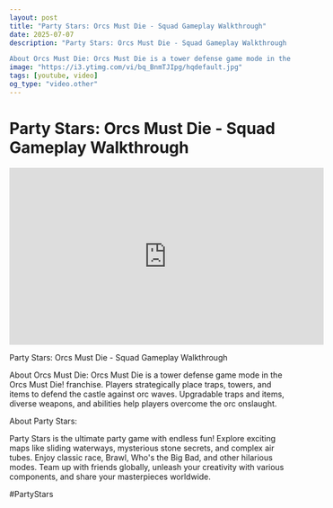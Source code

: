```yaml
---
layout: post
title: "Party Stars: Orcs Must Die - Squad Gameplay Walkthrough"
date: 2025-07-07
description: "Party Stars: Orcs Must Die - Squad Gameplay Walkthrough

About Orcs Must Die: Orcs Must Die is a tower defense game mode in the Orcs Must Die! franchise..."
image: "https://i3.ytimg.com/vi/bq_BnmTJIpg/hqdefault.jpg"
tags: [youtube, video]
og_type: "video.other"
---
```


<script type="application/ld+json">
{
  "@context": "http://schema.org",
  "@type": "VideoObject",
  "name": "Party Stars: Orcs Must Die - Squad Gameplay Walkthrough",
  "description": "Party Stars: Orcs Must Die - Squad Gameplay Walkthrough\n\nAbout Orcs Must Die: Orcs Must Die is a tower defense game mode in the Orcs Must Die! franchise. Players strategically place traps, towers, and items to defend the castle against orc waves. Upgradable traps and items, diverse weapons, and abilities help players overcome the orc onslaught.\n\nAbout Party Stars:\n\nParty Stars is the ultimate party game with endless fun! Explore exciting maps like sliding waterways, mysterious stone secrets, and complex air tubes. Enjoy classic race, Brawl, Who's the Big Bad, and other hilarious modes. Team up with friends globally, unleash your creativity with various components, and share your masterpieces worldwide.\n\n#PartyStars",
  "thumbnailUrl": "https://i3.ytimg.com/vi/bq_BnmTJIpg/hqdefault.jpg",
  "uploadDate": "2025-07-07T01:17:15",
  "embedUrl": "https://www.youtube.com/embed/bq_BnmTJIpg",
  "publisher": {
    "@type": "Person",
    "name": "Celo Zaga"
  },
  "mainEntityOfPage": {
    "@type": "WebPage",
    "@id": "https://celozaga.github.io/2025/07/07/party-stars:-orcs-must-die---squad-gameplay-walkthrough-bq_BnmTJIpg.html"
  },
  "duration": "PT0M0S"
}
</script>

<script type="application/ld+json">
{
  "@context": "http://schema.org",
  "@type": "BlogPosting",
  "headline": "Party Stars: Orcs Must Die - Squad Gameplay Walkthrough",
  "image": "https://i3.ytimg.com/vi/bq_BnmTJIpg/hqdefault.jpg",
  "publisher": {
    "@type": "Person",
    "name": "Celo Zaga"
  },
  "url": "https://celozaga.github.io/2025/07/07/party-stars:-orcs-must-die---squad-gameplay-walkthrough-bq_BnmTJIpg.html",
  "datePublished": "2025-07-07T01:17:15",
  "dateCreated": "2025-07-07T01:17:15",
  "dateModified": "2025-07-07T01:17:15",
  "description": "Party Stars: Orcs Must Die - Squad Gameplay Walkthrough\n\nAbout Orcs Must Die: Orcs Must Die is a tower defense game mode in the Orcs Must Die! franchise...",
  "author": {
    "@type": "Person",
    "name": "Celo Zaga"
  },
  "mainEntityOfPage": {
    "@type": "WebPage",
    "@id": "https://celozaga.github.io/2025/07/07/party-stars:-orcs-must-die---squad-gameplay-walkthrough-bq_BnmTJIpg.html"
  }
}
</script>

<h1 class="youtube-post-title">Party Stars: Orcs Must Die - Squad Gameplay Walkthrough</h1>

<iframe width="560" height="315" src="https://www.youtube.com/embed/bq_BnmTJIpg" class="youtube-post-embed" frameborder="0" allowfullscreen></iframe>

<p class="youtube-post-description">Party Stars: Orcs Must Die - Squad Gameplay Walkthrough

About Orcs Must Die: Orcs Must Die is a tower defense game mode in the Orcs Must Die! franchise. Players strategically place traps, towers, and items to defend the castle against orc waves. Upgradable traps and items, diverse weapons, and abilities help players overcome the orc onslaught.

About Party Stars:

Party Stars is the ultimate party game with endless fun! Explore exciting maps like sliding waterways, mysterious stone secrets, and complex air tubes. Enjoy classic race, Brawl, Who's the Big Bad, and other hilarious modes. Team up with friends globally, unleash your creativity with various components, and share your masterpieces worldwide.

#PartyStars</p>
